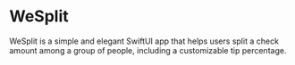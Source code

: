 # WeSplit
WeSplit is a simple and elegant SwiftUI app that helps users split a check amount among a group of people, including a customizable tip percentage.
